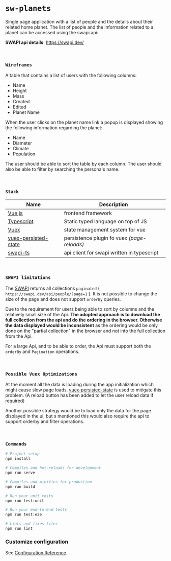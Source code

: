 # `sw-planets`

Single page application with a list of people and the details about their related
home planet. The list of people and the information related to a planet can be
accessed using the swapi api:

**SWAPI api details**: https://swapi.dev/

&nbsp;&nbsp;&nbsp;&nbsp;

### `Wireframes`

A table that contains a list of users with the following columns:

- Name
- Height
- Mass
- Created
- Edited
- Planet Name

When the user clicks on the planet name link a popup is displayed showing
the following information regarding the planet:

- Name
- Diameter
- Climate
- Population

The user should be able to sort the table by each column. The user should
also be able to filter by searching the persona's name.

&nbsp;&nbsp;&nbsp;&nbsp;

### `Stack`

| Name                                                                          | Description                                 |
| ----------------------------------------------------------------------------- | ------------------------------------------- |
| [Vue.js](https://vuejs.org/)                                                  | frontend framework                          |
| [Typescript](https://www.typescriptlang.org/)                                 | Static typed language on top of JS          |
| [Vuex](https://vuex.vuejs.org/)                                               | state management system for vue             |
| [vuex-persisted-state](https://github.com/robinvdvleuten/vuex-persistedstate) | persistence plugin fo vuex _(page-reloads)_ |
| [swapi-ts](https://github.com/amitmtrn/swapi-ts)                              | api client for swapi written in typescript  |

&nbsp;&nbsp;&nbsp;&nbsp;

### `SWAPI limitations`

The [SWAPI](https://swapi.dev/documentation) returns all collections `paginated` ( `https://swapi.dev/api/people/?page=1` ). It is not possible to change the size of the page and does not support `orderBy` queries.

Due to the requirement for users being able to sort by columns and the relatively small size of the Api. **The adopted approach is to download the full collection from the api and do the ordering in the browser. Otherwise the data displayed would be inconsistent** as the ordering would be only done on the "partial collection" in the browser and not into the full collection from the Api.

For a large Api, and to be able to order, the Api must support both the `orderBy` and `Pagination` operations.

&nbsp;&nbsp;&nbsp;&nbsp;

### `Possible Vuex Optimizations`

At the moment all the data is loading during the app initialization which might cause slow page loads. [vuex-persisted-state](https://github.com/robinvdvleuten/vuex-persistedstate) is used to mitigate this problem. (A reload button has been added to let the user reload data if required)

Another possible strategy would be to load only the data for the page displayed in the ui, but s mentioned this would also require the api to support orderby and filter operations.

&nbsp;&nbsp;&nbsp;&nbsp;

### `Commands`

```sh
# Project setup
npm install
```

```sh
# Compiles and hot-reloads for development
npm run serve
```

```sh
# Compiles and minifies for production
npm run build
```

```sh
# Run your unit tests
npm run test:unit
```

```sh
# Run your end-to-end tests
npm run test:e2e
```

```sh
# Lints and fixes files
npm run lint
```

### Customize configuration

See [Configuration Reference](https://cli.vuejs.org/config/).
